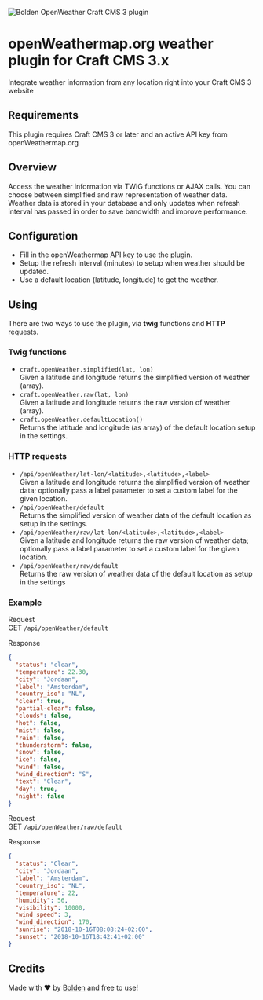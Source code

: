 ![Bolden OpenWeather Craft CMS 3 plugin](https://www.bolden.nl/uploads/Bolden-OpenWeather-Craft-CMS-3-plugin.jpg)

# openWeathermap.org weather plugin for Craft CMS 3.x

Integrate weather information from any location right into your Craft CMS 3 website

## Requirements

This plugin requires Craft CMS 3 or later and an active API key from openWeathermap.org

## Overview

Access the weather information via TWIG functions or AJAX calls.
You can choose between simplified and raw representation of weather data.
Weather data is stored in your database and only updates when refresh interval has passed in order to save bandwidth and improve performance.

## Configuration

* Fill in the openWeathermap API key to use the plugin.
* Setup the refresh interval (minutes) to setup when weather should be updated.
* Use a default location (latitude, longitude) to get the weather.

## Using

There are two ways to use the plugin, via __twig__ functions and __HTTP__ requests.  

### Twig functions  
* `craft.openWeather.simplified(lat, lon)`  
Given a latitude and longitude returns the simplified version of weather (array).  
* `craft.openWeather.raw(lat, lon)`  
Given a latitude and longitude returns the raw version of weather (array).   
* `craft.openWeather.defaultLocation()`  
Returns the latitude and longitude (as array) of the default location setup in the settings.

### __HTTP__ requests  
* `/api/openWeather/lat-lon/<latitude>,<latitude>,<label>`  
Given a latitude and longitude returns the simplified version of weather data; optionally pass a label parameter to set a custom label for the given location.
* `/api/openWeather/default`  
Returns the simplified version of weather data of the default location as setup in the settings.  
* `/api/openWeather/raw/lat-lon/<latitude>,<latitude>,<label>`  
Given a latitude and longitude returns the raw version of weather data; optionally pass a label parameter to set a custom label for the given location.  
* `/api/openWeather/raw/default`   
Returns the raw version of weather data of the default location as setup in the settings

### Example

Request  
GET `/api/openWeather/default`  

Response
```json
{
  "status": "clear",
  "temperature": 22.30,
  "city": "Jordaan",
  "label": "Amsterdam",
  "country_iso": "NL",
  "clear": true,
  "partial-clear": false,
  "clouds": false,
  "hot": false,
  "mist": false,
  "rain": false,
  "thunderstorm": false,
  "snow": false,
  "ice": false,
  "wind": false,
  "wind_direction": "S",
  "text": "Clear",
  "day": true,
  "night": false
}
```

Request  
GET `/api/openWeather/raw/default`  

Response
```json
{
  "status": "Clear",
  "city": "Jordaan",
  "label": "Amsterdam",
  "country_iso": "NL",
  "temperature": 22,
  "humidity": 56,
  "visibility": 10000,
  "wind_speed": 3,
  "wind_direction": 170,
  "sunrise": "2018-10-16T08:08:24+02:00",
  "sunset": "2018-10-16T18:42:41+02:00"
}
```

## Credits

Made with ❤️ by [Bolden](https://www.bolden.nl) and free to use!

